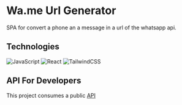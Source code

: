 # Wa.me Url Generator
SPA for convert a phone an a message in a url of the whatsapp api.

## Technologies

![JavaScript](https://img.shields.io/badge/javascript-%23323330.svg?style=for-the-badge&logo=javascript&logoColor=%23F7DF1E)
![React](https://img.shields.io/badge/react-%2320232a.svg?style=for-the-badge&logo=react&logoColor=%2361DAFB)
![TailwindCSS](https://img.shields.io/badge/tailwindcss-%2338B2AC.svg?style=for-the-badge&logo=tailwind-css&logoColor=white)

## API For Developers
This project consumes a public [API](https://github.com/rootspyro/Wa.me-Url-Generator-API)

